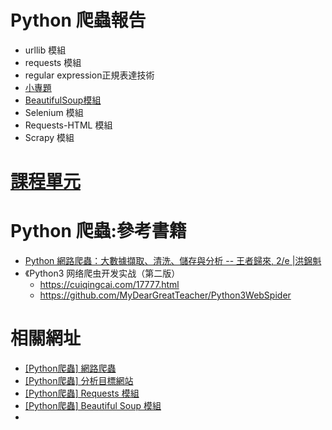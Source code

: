 # Python 爬蟲報告 
- urllib 模組
- requests 模組
- regular expression正規表達技術
- [小專題](TOPICS2.md)
- [BeautifulSoup模組](TOPICS3.md)
- Selenium 模組
- Requests-HTML 模組
- Scrapy 模組

# [課程單元](TOPICS.md)
# Python 爬蟲:參考書籍
- [Python 網路爬蟲：大數據擷取、清洗、儲存與分析 -- 王者歸來, 2/e |洪錦魁](https://www.tenlong.com.tw/products/9789860776478?list_name=srh)
- 《Python3 网络爬虫开发实战（第二版）
  - https://cuiqingcai.com/17777.html
  - https://github.com/MyDearGreatTeacher/Python3WebSpider

# 相關網址
- [[Python爬蟲] 網路爬蟲](https://ithelp.ithome.com.tw/articles/10340819)
- [[Python爬蟲] 分析目標網站](https://ithelp.ithome.com.tw/articles/10340885)
- [[Python爬蟲] Requests 模組](https://ithelp.ithome.com.tw/articles/10340935)
- [[Python爬蟲] Beautiful Soup 模組](https://ithelp.ithome.com.tw/articles/10340995)
- 
